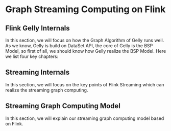 # Graph Streaming Computing on Flink



## Flink Gelly Internals

In this section, we will focus on how the Graph Algorithm of Gelly runs well. As we know, Gelly is build on DataSet API, the core of Gelly is the BSP Model, so first of all, we should know how Gelly realize the BSP Model. Here we list four key chapters:

[chapter1-1: DataSet Iteration]: (https://github.com/DuanSky22/GraphFlow/tree/master/doc/flink-gelly-internals/DataSet_Iterations.md)
[chapter1-2: DataSet Iteration Implements]: (https://github.com/DuanSky22/GraphFlow/tree/master/doc/flink-gelly-internals/DataSet_Iteration_Implements.md)
[chapter1-3: BSP Model]: (https://github.com/DuanSky22/GraphFlow/tree/master/doc/flink-gelly-internals/BSP_Model.md)
[chapter1-4: Algorithms]: (https://github.com/DuanSky22/GraphFlow/tree/master/doc/flink-gelly-internals/Algorithms.md)

## Streaming Internals

In this section, we will focus on the key points of Flink Streaming which can realize the streaming graph computing. 

[chapter2-1: State on Streaming]: (https://github.com/DuanSky22/GraphFlow/tree/master/doc/flink-streaming-internals/State.md)
[chapter2-2: Iterative Streaming]: (https://github.com/DuanSky22/GraphFlow/tree/master/doc/flink-streaming-internals/IterativeStreaming.md)

## Streaming Graph Computing Model

In this section, we will explain our streaming graph computing model based on Flink.

[chapter3-1: Model Design]: (https://github.com/DuanSky22/GraphFlow/tree/master/doc/flink-graph-streaming/Model_Design.md)
[chapter3-2: Model Implements]: (https://github.com/DuanSky22/GraphFlow/tree/master/doc/flink-graph-streaming/Model_Implement.md)

